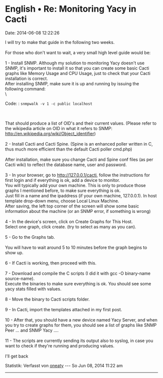 English • Re: Monitoring Yacy in Cacti
======================================

Date: 2014-06-08 12:22:26

I will try to make that guide in the following two weeks.\
\
For those who don\'t want to wait, a very small high level guide would
be:\
\
1 - Install SNMP. Although my solution to monitoring Yacy doesn\'t use
SNMP, it\'s important to install it so that you can create some basic
Cacti graphs like Memory Usage and CPU Usage, just to check that your
Cacti installation is correct.\
After installing SNMP, make sure it is up and running by issuing the
following command:\
\

Code: 
:   `snmpwalk -v 1 -c public localhost`

\
\
That should produce a list of OID\'s and their current values. (Please
refer to the wikipedia article on OID in what it refers to SNMP:
<http://en.wikipedia.org/wiki/Object_identifier>)\
\
2 - Install Cacti and Cacti Spine. (Spine is an enhanced poller written
in C, thus much more efficient than the default Cacti poller cmd.php)\
\
After installation, make sure you change Cacti and Spine conf files (as
per Cacti wiki) to reflect the database name, user and password.\
\
3 - In your browser, go to <http://127.0.0.1/cacti>, follow the
instructions for first login and if everything is ok, add a device to
monitor.\
You will typically add your own machine. This is only to produce those
graphs I mentioned before, to make sure everything is ok.\
Just fill in a name and the ipaddress (if your own machine, 127.0.0.1).
In host template drop-down menu, choose Local Linux Machine.\
After saving, the left top corner of the screen will show some basic
information about the machine (or an SNMP error, if something is wrong)\
\
4 - In the device\'s screen, click on Create Graphs for This Host.\
Select one graph, click create. (try to select as many as you can).\
\
5 - Go to the Graphs tab.\
\
You will have to wait around 5 to 10 minutes before the graph begins to
show up.\
\
6 - If Cacti is working, then proceed with this.\
\
7 - Download and compile the C scripts (I did it with gcc -O binary-name
source-name).\
Execute the binaries to make sure everything is ok. You should see some
yacy stats filled with values.\
\
8 - Move the binary to Cacti scripts folder.\
\
9 - In Cacti, import the templates attached in my first post.\
\
10 - After that, you should have a new device named Yacy Server, and
when you try to create graphs for them, you should see a list of graphs
like SNMP Peer \... and SNMP Yacy \....\
\
11 - The scripts are currently sending its output also to syslog, in
case you want to check if they\'re running and producing values.\
\
I\'ll get back

Statistik: Verfasst von
[oneaty](http://forum.yacy-websuche.de/memberlist.php?mode=viewprofile&u=8876)
--- So Jun 08, 2014 11:22 am

------------------------------------------------------------------------
